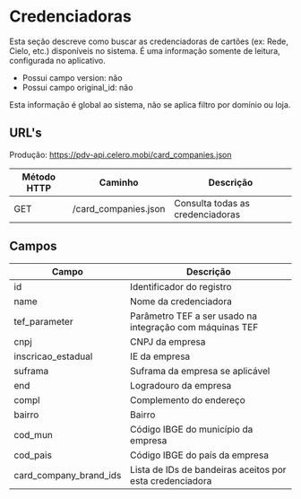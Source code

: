 # Credenciadoras

Esta seção descreve como buscar as credenciadoras de cartões (ex: Rede, Cielo, etc.) disponíveis no sistema. É uma informação somente de leitura, configurada no aplicativo.

* Possui campo version: não
* Possui campo original_id: não

Esta informação é global ao sistema, não se aplica filtro por domínio ou loja.


## URL's

Produção:  https://pdv-api.celero.mobi/card_companies.json

Método HTTP | Caminho | Descrição
--|--|--
GET | /card_companies.json | Consulta todas as credenciadoras

## Campos

Campo | Descrição
--|--
id | Identificador do registro
name | Nome da credenciadora
tef_parameter | Parâmetro TEF a ser usado na integração com máquinas TEF
cnpj | CNPJ da empresa
inscricao_estadual | IE da empresa
suframa | Suframa da empresa se aplicável
end | Logradouro da empresa
compl | Complemento do endereço
bairro | Bairro
cod_mun | Código IBGE do município da empresa
cod_pais | Código IBGE do país da empresa
card_company_brand_ids | Lista de IDs de bandeiras aceitos por esta credenciadora
